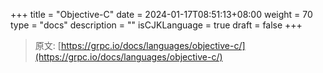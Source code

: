 +++
title = "Objective-C"
date = 2024-01-17T08:51:13+08:00
weight = 70
type = "docs"
description = ""
isCJKLanguage = true
draft = false
+++

> 原文: [https://grpc.io/docs/languages/objective-c/](https://grpc.io/docs/languages/objective-c/)
